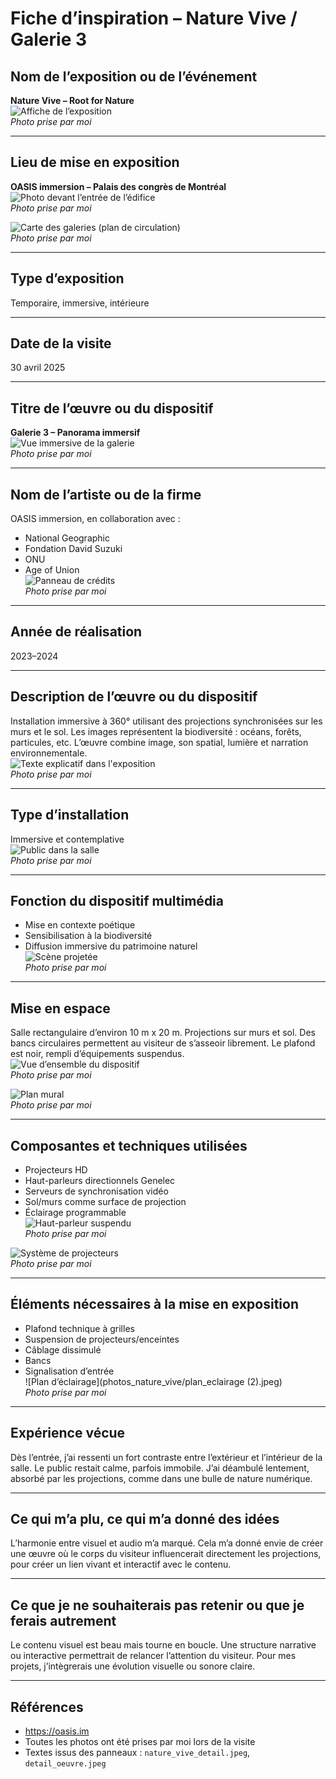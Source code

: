 # Fiche d’inspiration – Nature Vive / Galerie 3

## Nom de l’exposition ou de l’événement
**Nature Vive – Root for Nature**  
![Affiche de l’exposition](photos_nature_vive/plan_affiche.jpeg)  
*Photo prise par moi*

---

## Lieu de mise en exposition
**OASIS immersion – Palais des congrès de Montréal**  
![Photo devant l’entrée de l’édifice](photos_nature_vive/plan_entrée.jpg)  
*Photo prise par moi*

![Carte des galeries (plan de circulation)](photos_nature_vive/carte_des_piece.jpeg)  
*Photo prise par moi*

---

## Type d’exposition
Temporaire, immersive, intérieure

---

## Date de la visite
30 avril 2025

---

## Titre de l’œuvre ou du dispositif
**Galerie 3 – Panorama immersif**  
![Vue immersive de la galerie](photos_nature_vive/panorama_galerie_3.JPG)  
*Photo prise par moi*

---

## Nom de l’artiste ou de la firme
OASIS immersion, en collaboration avec :  
- National Geographic  
- Fondation David Suzuki  
- ONU  
- Age of Union  
![Panneau de crédits](photos_nature_vive/detail_oeuvre.jpeg)  
*Photo prise par moi*

---

## Année de réalisation
2023–2024

---

## Description de l’œuvre ou du dispositif
Installation immersive à 360° utilisant des projections synchronisées sur les murs et le sol. Les images représentent la biodiversité : océans, forêts, particules, etc. L’œuvre combine image, son spatial, lumière et narration environnementale.  
![Texte explicatif dans l'exposition](photos_nature_vive/nature_vive_detail.jpeg)  
*Photo prise par moi*

---

## Type d’installation
Immersive et contemplative  
![Public dans la salle](photos_nature_vive/galerie_3.jpeg)  
*Photo prise par moi*

---

## Fonction du dispositif multimédia
- Mise en contexte poétique  
- Sensibilisation à la biodiversité  
- Diffusion immersive du patrimoine naturel  
![Scène projetée](photos_nature_vive/galerie_2.jpeg)  
*Photo prise par moi*

---

## Mise en espace
Salle rectangulaire d’environ 10 m x 20 m. Projections sur murs et sol. Des bancs circulaires permettent au visiteur de s’asseoir librement. Le plafond est noir, rempli d’équipements suspendus.  
![Vue d’ensemble du dispositif](photos_nature_vive/vue_ensemble_dispositif.jpg)  
*Photo prise par moi*

![Plan mural](photos_nature_vive/plan_mur.jpg)  
*Photo prise par moi*

---

## Composantes et techniques utilisées
- Projecteurs HD  
- Haut-parleurs directionnels Genelec  
- Serveurs de synchronisation vidéo  
- Sol/murs comme surface de projection  
- Éclairage programmable  
![Haut-parleur suspendu](photos_nature_vive/plan_haut_parleur.jpeg)  
*Photo prise par moi*

![Système de projecteurs](photos_nature_vive/plan_projecteur.jpeg)  
*Photo prise par moi*

---

## Éléments nécessaires à la mise en exposition
- Plafond technique à grilles  
- Suspension de projecteurs/enceintes  
- Câblage dissimulé  
- Bancs  
- Signalisation d’entrée  
![Plan d’éclairage](photos_nature_vive/plan_eclairage (2).jpeg)  
*Photo prise par moi*

---

## Expérience vécue
Dès l’entrée, j’ai ressenti un fort contraste entre l’extérieur et l’intérieur de la salle. Le public restait calme, parfois immobile. J’ai déambulé lentement, absorbé par les projections, comme dans une bulle de nature numérique.

---

## Ce qui m’a plu, ce qui m’a donné des idées
L’harmonie entre visuel et audio m’a marqué. Cela m’a donné envie de créer une œuvre où le corps du visiteur influencerait directement les projections, pour créer un lien vivant et interactif avec le contenu.

---

## Ce que je ne souhaiterais pas retenir ou que je ferais autrement
Le contenu visuel est beau mais tourne en boucle. Une structure narrative ou interactive permettrait de relancer l’attention du visiteur. Pour mes projets, j’intègrerais une évolution visuelle ou sonore claire.

---

## Références
- https://oasis.im  
- Toutes les photos ont été prises par moi lors de la visite  
- Textes issus des panneaux : `nature_vive_detail.jpeg`, `detail_oeuvre.jpeg`





